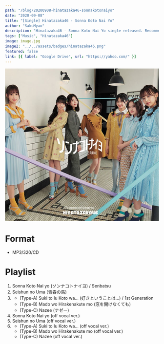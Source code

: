```yaml
---
path: "/blog/20200908-hinatazaka46-sonnakotonaiyo"
date: "2020-09-08"
title: "[Single] Hinatazaka46 - Sonna Koto Nai Yo"
author: "SakuMyao"
description: "Hinatazaka46 - Sonna Koto Nai Yo single released. Recommended Music!"
tags: ["Music", "Hinatazaka46"]
image: image.jpg
image2: "../../assets/badges/hinatazaka46.png"
featured: false
link: [{ label: "Google Drive", url: "https://yahoo.com/" }]
---
```


![Hinatazaka46 - Sonna Koto Nai Yo](./image.jpg)

# Format

- MP3/320/CD

# Playlist

1. Sonna Koto Nai yo (ソンナコトナイヨ) / Senbatsu
2. Seishun no Uma (青春の馬)
3. - (Type-A) Suki to Iu Koto wa... (好きということは…) / 1st Generation
   - (Type-B) Mado wo Hirakenakute mo (窓を開けなくても)
   - (Type-C) Nazee (ナゼー)
4. Sonna Koto Nai yo (off vocal ver.)
5. Seishun no Uma (off vocal ver.)
6. - (Type-A) Suki to Iu Koto wa... (off vocal ver.)
   - (Type-B) Mado wo Hirakenakute mo (off vocal ver.)
   - (Type-C) Nazee (off vocal ver.)
